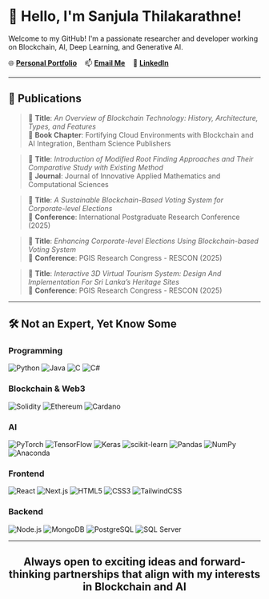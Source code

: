 # 👋 Hello, I'm Sanjula Thilakarathne!

Welcome to my GitHub! I'm a passionate researcher and developer working on Blockchain, AI, Deep Learning, and Generative AI.  

🌐 [**Personal Portfolio**](https://sanjulathilakarathne.netlify.app/) &nbsp;&nbsp;&nbsp;📫 [**Email Me**](mailto:sanjulaprsan@gmail.com) &nbsp;&nbsp;&nbsp;💼 [**LinkedIn**](https://www.linkedin.com/in/sanjulaprasan09/)

---

## 🧠 Publications

> 📝 **Title**: *An Overview of Blockchain Technology: History, Architecture, Types, and Features*  
> 📍 **Book Chapter**: Fortifying Cloud Environments with Blockchain and AI Integration, Bentham Science Publishers  

> 📝 **Title**: *Introduction of Modified Root Finding Approaches and Their Comparative Study with Existing Method*  
> 📍 **Journal**: Journal of Innovative Applied Mathematics and Computational Sciences  

> 📝 **Title**: *A Sustainable Blockchain-Based Voting System for Corporate-level Elections*  
> 📍 **Conference**: International Postgraduate Research Conference (2025)  

> 📝 **Title**: *Enhancing Corporate-level Elections Using Blockchain-based Voting System*  
> 📍 **Conference**: PGIS Research Congress - RESCON (2025)  

> 📝 **Title**: *Interactive 3D Virtual Tourism System: Design And Implementation For Sri Lanka’s Heritage Sites*  
> 📍 **Conference**: PGIS Research Congress - RESCON (2025)

---

## 🛠️ Not an Expert, Yet Know Some

### Programming  
![Python](https://img.shields.io/badge/python-3670A0?style=for-the-badge&logo=python&logoColor=ffdd54)
![Java](https://img.shields.io/badge/java-%23ED8B00.svg?style=for-the-badge&logo=java&logoColor=white)
![C](https://img.shields.io/badge/c-%2300599C.svg?style=for-the-badge&logo=c&logoColor=white)
![C#](https://img.shields.io/badge/c%23-%23239120.svg?style=for-the-badge&logo=c-sharp&logoColor=white)

### Blockchain & Web3
![Solidity](https://img.shields.io/badge/Solidity-363636?style=for-the-badge&logo=solidity&logoColor=white)
![Ethereum](https://img.shields.io/badge/Ethereum-3C3C3D?style=for-the-badge&logo=ethereum&logoColor=white)
![Cardano](https://img.shields.io/badge/Cardano-0033AD?style=for-the-badge&logo=cardano&logoColor=white)

### AI
![PyTorch](https://img.shields.io/badge/PyTorch-EE4C2C?style=for-the-badge&logo=pytorch&logoColor=white)
![TensorFlow](https://img.shields.io/badge/TensorFlow-FF6F00?style=for-the-badge&logo=tensorflow&logoColor=white)
![Keras](https://img.shields.io/badge/Keras-D00000?style=for-the-badge&logo=keras&logoColor=white)
![scikit-learn](https://img.shields.io/badge/scikit--learn-F7931E?style=for-the-badge&logo=scikit-learn&logoColor=white)
![Pandas](https://img.shields.io/badge/Pandas-150458?style=for-the-badge&logo=pandas&logoColor=white)
![NumPy](https://img.shields.io/badge/NumPy-013243?style=for-the-badge&logo=numpy&logoColor=white)
![Anaconda](https://img.shields.io/badge/Anaconda-44A833?style=for-the-badge&logo=anaconda&logoColor=white)

### Frontend
![React](https://img.shields.io/badge/React-20232A?style=for-the-badge&logo=react&logoColor=61DAFB)
![Next.js](https://img.shields.io/badge/Next-black?style=for-the-badge&logo=next.js&logoColor=white)
![HTML5](https://img.shields.io/badge/HTML5-E34F26?style=for-the-badge&logo=html5&logoColor=white)
![CSS3](https://img.shields.io/badge/CSS3-1572B6?style=for-the-badge&logo=css3&logoColor=white)
![TailwindCSS](https://img.shields.io/badge/TailwindCSS-38B2AC?style=for-the-badge&logo=tailwind-css&logoColor=white)

### Backend
![Node.js](https://img.shields.io/badge/Node.js-339933?style=for-the-badge&logo=node.js&logoColor=white)
![MongoDB](https://img.shields.io/badge/MongoDB-4EA94B?style=for-the-badge&logo=mongodb&logoColor=white)
![PostgreSQL](https://img.shields.io/badge/PostgreSQL-316192?style=for-the-badge&logo=postgresql&logoColor=white)
![SQL Server](https://img.shields.io/badge/SQL%20Server-CC2927?style=for-the-badge&logo=microsoft%20sql%20server&logoColor=white)

---

## <div align="center">Always open to exciting ideas and forward-thinking partnerships that align with my interests in Blockchain and AI</div>
